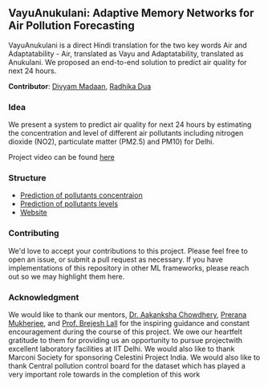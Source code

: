 ## VayuAnukulani: Adaptive Memory Networks for Air Pollution Forecasting


VayuAnukulani is  a  direct  Hindi  translation  for  the  two  key  words  Air  and
Adaptatability - Air,  translated  as  Vayu  and  Adaptatability,  translated  as
Anukulani. We proposed an end-to-end  solution to predict air quality for next 24 hours.

**Contributor**: [Divyam Madaan](https://divyam3897.github.io/), [Radhika Dua](https://radhikadua123.github.io/)

### Idea
We  present a system to  predict  air  quality for  next  24  hours  by  estimating  the  concentration  and  level
of  different  air  pollutants  including  nitrogen  dioxide  (NO2), particulate  matter  (PM2.5) and PM10)  for  Delhi.  

Project video can be found [here](https://www.youtube.com/watch?v=l7-dK4eKxG0)

### Structure
 - [Prediction of pollutants concentraion](https://github.com/divyam3897/VayuAnukulani/tree/master/deployment_classifier)
 - [Prediction of pollutants levels](https://github.com/divyam3897/VayuAnukulani/tree/master/deployment_classifier)
 - [Website](https://github.com/divyam3897/VayuAnukulani/tree/master/website)

### Contributing
  We'd love to accept your contributions to this project. Please feel free to open an issue, or submit a pull request as necessary. If you have implementations of this repository in other ML frameworks, please reach out so we may highlight them here.
  
### Acknowledgment
We would like to thank our mentors, [Dr. Aakanksha Chowdhery](http://www.achowdhery.com/), [Prerana Mukherjee](https://mprerana.github.io/), 
and [Prof. Brejesh Lall](web.iitd.ac.in/~brejesh/) for the inspiring guidance and constant encouragement during the course of this project. 
We owe our heartfelt gratitude to them for providing us an opportunity to pursue projectwith excellent laboratory facilities at IIT Delhi. We would also like to
thank Marconi Society for sponsoring Celestini Project India. We  would  also  like  to  thank Central  pollution  control  board  for  the  dataset  which  has
played  a  very  important  role  towards  in  the  completion  of this work

